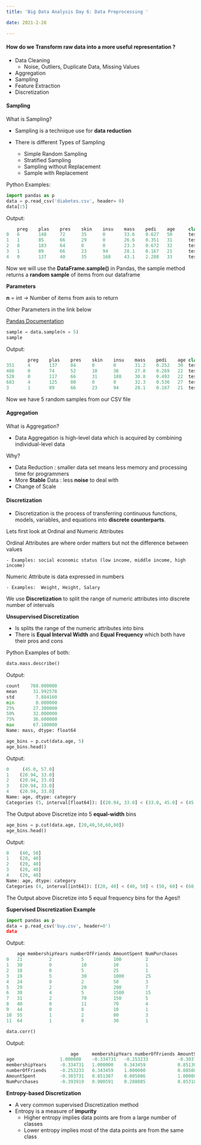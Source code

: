 ```yaml
---
title: 'Big Data Analysis Day 6: Data Preprocessing '

date: 2021-2-28

---
```


#### How do we **Transform raw data** into a more useful representation ?

- Data Cleaning
    * Noise, Outliers, Duplicate Data, Missing Values
- Aggregation
- Sampling
- Feature Extraction
- Discretization


#### Sampling

What is Sampling?

- Sampling is a technique use for **data reduction**
- There is different Types of Sampling

    * Simple Random Sampling
    * Stratified Sampling
    * Sampling without Replacement
    * Sample with Replacement



Python Examples:

```python
import pandas as p
data = p.read_csv('diabetes.csv', header= 0)
data[:5]
```
Output:
```python
	preg	plas	pres	skin	insu	mass	pedi	age	    class
0	6	    148	    72	    35	    0	    33.6	0.627	50	    tested_positive
1	1	    85  	66	    29  	0	    26.6	0.351	31	    tested_negative
2	8	    183	    64	    0	    0	    23.3	0.672	32	    tested_positive
3	1	    89	    66	    23	    94	    28.1	0.167	21	    tested_negative
4	0	    137	    40	    35	    168	    43.1	2.288	33	    tested_positive
```

Now we will use the **DataFrame.sample()** in Pandas, the sample method returns a **random sample** of items from our dataframe

**Parameters**

**n** = int -> Number of items from axis to return

Other Parameters in the link below

[Pandas Documentation](https://pandas.pydata.org/pandas-docs/stable/reference/api/pandas.DataFrame.sample.html)

```python
sample = data.sample(n = 5)
sample
```

Output:

```python
        preg	plas	pres	skin	insu	mass	pedi	age	class
351	    4	    137	    84	    0	    0	    31.2	0.252	30	tested_negative
466	    0	    74	    52	    10	    36	    27.8	0.269	22	tested_negative
528	    0	    117	    66	    31	    188	    30.8	0.493	22	tested_negative
683	    4	    125	    80  	0	    0	    32.3	0.536	27	tested_positive
3	    1	    89	    66	    23	    94	    28.1	0.167	21	tested_negative
```

Now we have 5 random samples from our CSV file



#### Aggregation

What is Aggregation?

- Data Aggregation is high-level data which is acquired by combining individual-level data

Why?

* Data Reduction : smaller data set means less memory and processing time for programmers
* More **Stable** Data : less **noise** to deal with
* Change of Scale


#### Discretization

- Discretization is the process of transferring continuous functions, models, variables, and equations into **discrete counterparts**.

Lets first look at Ordinal and Numeric Attributes

Ordinal Attributes are where order matters but not the difference between values

    - Examples: social economic status (low income, middle income, high income)

Numeric Attribute is data expressed in numbers 

    - Examples:  Weight, Height, Salary


We use **Discretization** to split the range of numeric attributes into discrete number of intervals

**Unsupervised Discretization**

- Is  splits the range of the numeric attributes into bins
- There is **Equal Interval Width** and **Equal Frequency** which both have their pros and cons


Python Examples of both:

```python
data.mass.describe()
```

Output:
```python
count    768.000000
mean      31.992578
std        7.884160
min        0.000000
25%       27.300000
50%       32.000000
75%       36.600000
max       67.100000
Name: mass, dtype: float64
```

```python
age_bins = p.cut(data.age, 5)
age_bins.head()
```

Output:
```python
0     (45.0, 57.0]
1    (20.94, 33.0]
2    (20.94, 33.0]
3    (20.94, 33.0]
4    (20.94, 33.0]
Name: age, dtype: category
Categories (5, interval[float64]): [(20.94, 33.0] < (33.0, 45.0] < (45.0, 57.0] < (57.0, 69.0] < (69.0, 81.0]]
```

The Output above Discretize into 5 **equal-width** bins

```python
age_bins = p.cut(data.age, [20,40,50,60,80])
age_bins.head()
```

Output:
```python
0    (40, 50]
1    (20, 40]
2    (20, 40]
3    (20, 40]
4    (20, 40]
Name: age, dtype: category
Categories (4, interval[int64]): [(20, 40] < (40, 50] < (50, 60] < (60, 80]]
```

The Output above Discretize into 5 equal frequency bins for the Ages!!


**Supervised Discretization Example**

```python
import pandas as p
data = p.read_csv('buy.csv', header=0')
data
```

Output:
```python
	age	membershipYears	numberOfFriends	AmountSpent	NumPurchases
0	21	        2	        5	        100	        2
1	38      	0	        10	        10      	1
2	18	        0	        5	        25      	1
3	19	        5	        30      	1000	    25
4	24      	0	        2	        50          3
5	29	        2	        20	        200	        7
6	30	        4	        5	        1500	    15
7	31      	2	        70	        150	        5
8	40      	0	        11	        70	        4
9	44	        0	        8	        10	        1
10	55      	1	        2	        80	        3
11	64	        1	        0	        30	        1
```

```python
data.corr()
```

Output:
```python
	                    age	    membershipYears	numberOfFriends	AmountSpent	NumPurchases
age             	1.000000	-0.334731	-0.253233	        -0.303731	-0.393919
membershipYears	    -0.334731	1.000000	0.343459	        0.851307	0.900591
numberOfFriends 	-0.253233	0.343459	1.000000	        0.085086	0.288885
AmountSpent	        -0.303731	0.851307	0.085086	        1.000000	0.853188
NumPurchases	    -0.393919	0.900591	0.288885	        0.853188	1.000000
```


**Entropy-based Discretization**

- A very common supervised Discretization method
- Entropy is a measure of **impurity**
    * Higher entropy implies data points are from a large number of classes
    * Lower entropy implies most of the data points are from the same class



    